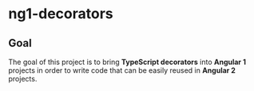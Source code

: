 # ng1-decorators

## Goal

The goal of this project is to bring **TypeScript decorators** into **Angular 1** projects in order to write code that can be easily reused in **Angular 2** projects.

